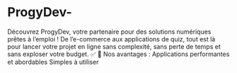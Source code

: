 # ProgyDev-
Découvrez ProgyDev, votre partenaire pour des solutions numériques prêtes à l’emploi ! De l’e-commerce aux applications de quiz, tout est là pour lancer votre projet en ligne sans complexité, sans perte de temps et sans exploser votre budget. ✅  🚀 Nos avantages :  Applications performantes et abordables  Simples à utiliser
